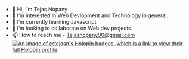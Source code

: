 - 👋 Hi, I’m Tejas Nopany
- 👀 I’m interested in Web Devlopment and Technology in general.
- 🌱 I’m currently learning Javascript
- 💞️ I’m looking to collaborate on Web dev projects.
- 📫 How to reach me - Tejasnopany00@gmail.com
[![An image of @tejasn's Holopin badges, which is a link to view their full Holopin profile](https://holopin.me/tejasn)](https://holopin.io/@tejasn)
<!---
tejasnopany/tejasnopany is a ✨ special ✨ repository because its `README.md` (this file) appears on your GitHub profile.
You can click the Preview link to take a look at your changes.
--->
